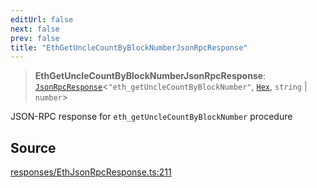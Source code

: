 ```yaml
---
editUrl: false
next: false
prev: false
title: "EthGetUncleCountByBlockNumberJsonRpcResponse"
---
```


> **EthGetUncleCountByBlockNumberJsonRpcResponse**: [`JsonRpcResponse`](/reference/jsonrpc/type-aliases/jsonrpcresponse/)\<`"eth_getUncleCountByBlockNumber"`, [`Hex`](/reference/utils/type-aliases/hex/), `string` \| `number`\>

JSON-RPC response for `eth_getUncleCountByBlockNumber` procedure

## Source

[responses/EthJsonRpcResponse.ts:211](https://github.com/evmts/tevm-monorepo/blob/main/packages/procedures-types/src/responses/EthJsonRpcResponse.ts#L211)
